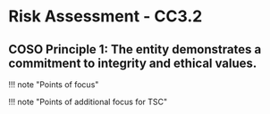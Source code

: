 #  Risk Assessment - CC3.2

## COSO Principle 1: The entity demonstrates a commitment to integrity and ethical values.


!!! note "Points of focus"


!!! note "Points of additional focus for TSC"
